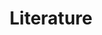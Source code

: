 ---
title: Literature
description: We publish open data
permalink: /literature/search
layout: literature
noindex: true
lang-ref: literature-search
---